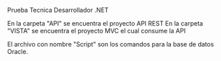 Prueba Tecnica Desarrollador .NET

En la carpeta "API" se encuentra el proyecto API REST
En la carpeta "VISTA" se encuentra el proyecto MVC el cual consume la API

El archivo con nombre "Script" son los comandos para la base de datos Oracle.